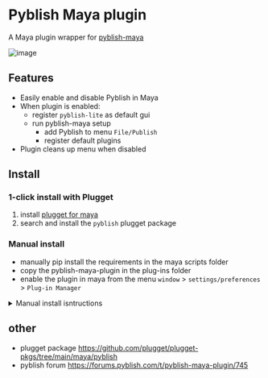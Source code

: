 # Pyblish Maya plugin

A Maya plugin wrapper for [pyblish-maya](https://github.com/pyblish/pyblish-maya)  

![image](https://github.com/hannesdelbeke/pyblish-maya-plugin/assets/3758308/d95250f5-2c94-4f8f-8015-f3f56ff83546)

## Features
- Easily enable and disable Pyblish in Maya
- When plugin is enabled:
  - register `pyblish-lite` as default gui
  - run pyblish-maya setup
    - add Pyblish to menu `File/Publish`
    - register default plugins
- Plugin cleans up menu when disabled

## Install
### 1-click install with Plugget
1. install [plugget for maya](https://github.com/plugget/plugget-qt-maya-plugin)
2. search and install the `pyblish` plugget package 

### Manual install
- manually pip install the requirements in the maya scripts folder
- copy the pyblish-maya-plugin in the plug-ins folder
- enable the plugin in maya from the menu  `window` > `settings/preferences` > `Plug-in Manager`
 
<details>
<summary>Manual install isntructions </summary>
1. install dependencies to `Documents/Maya/scripts`
    
```
python -m pip install pyblish-lite, pyblish-maya --target "C:/Users/%username%/Documents/Maya/scripts"
```
(To install for a specific Maya version only, e.g. 2022, replace `Maya/scripts` with `Maya/2022/scripts`)

2. install plugin  
  - manually copy the python file in your maya plugi-ins directory, 
<!--
  - or install (from repo) without dependencies to `Documents/Maya/plug-ins`

```
python -m pip --no-dependencies install https://github.com/hannesdelbeke/pyblish-maya-plugin/archive/refs/heads/main.zip --target "C:/Users/%username%/Documents/Maya/plug-ins"
```
-->

3. Open the plugin manager, and load the plugin.
4. A new menu should show `Tools`, open the window from here.
</details>



## other
- plugget package https://github.com/plugget/plugget-pkgs/tree/main/maya/pyblish
- pyblish forum https://forums.pyblish.com/t/pyblish-maya-plugin/745
